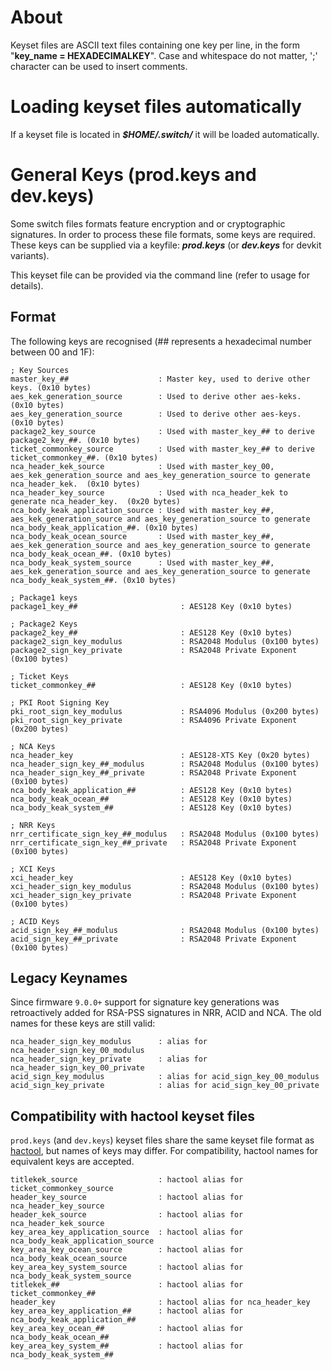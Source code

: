 
# About
Keyset files are ASCII text files containing one key per line, in the form "__key_name = HEXADECIMALKEY__". Case and whitespace do not matter, ';' character can be used to insert comments.

# Loading keyset files automatically
If a keyset file is located in ___$HOME/.switch/___ it will be loaded automatically.

# General Keys (prod.keys and dev.keys)
Some switch files formats feature encryption and or cryptographic signatures. In order to process these file formats, some keys are required. These keys can be supplied via a keyfile: ___prod.keys___ (or ___dev.keys___ for devkit variants).

This keyset file can be provided via the command line (refer to usage for details).



## Format
The following keys are recognised (## represents a hexadecimal number between 00 and 1F):

```
; Key Sources
master_key_##                    : Master key, used to derive other keys. (0x10 bytes)
aes_kek_generation_source        : Used to derive other aes-keks. (0x10 bytes)
aes_key_generation_source        : Used to derive other aes-keys. (0x10 bytes)
package2_key_source              : Used with master_key_## to derive package2_key_##. (0x10 bytes)
ticket_commonkey_source          : Used with master_key_## to derive ticket_commonkey_##. (0x10 bytes)
nca_header_kek_source            : Used with master_key_00, aes_kek_generation_source and aes_key_generation_source to generate nca_header_kek.  (0x10 bytes)
nca_header_key_source            : Used with nca_header_kek to generate nca_header_key.  (0x20 bytes)
nca_body_keak_application_source : Used with master_key_##, aes_kek_generation_source and aes_key_generation_source to generate nca_body_keak_application_##. (0x10 bytes)
nca_body_keak_ocean_source       : Used with master_key_##, aes_kek_generation_source and aes_key_generation_source to generate nca_body_keak_ocean_##. (0x10 bytes)
nca_body_keak_system_source      : Used with master_key_##, aes_kek_generation_source and aes_key_generation_source to generate nca_body_keak_system_##. (0x10 bytes)

; Package1 keys
package1_key_##                       : AES128 Key (0x10 bytes)

; Package2 Keys 
package2_key_##                       : AES128 Key (0x10 bytes)
package2_sign_key_modulus             : RSA2048 Modulus (0x100 bytes)
package2_sign_key_private             : RSA2048 Private Exponent (0x100 bytes)

; Ticket Keys
ticket_commonkey_##                   : AES128 Key (0x10 bytes)

; PKI Root Signing Key
pki_root_sign_key_modulus             : RSA4096 Modulus (0x200 bytes)
pki_root_sign_key_private             : RSA4096 Private Exponent (0x200 bytes)

; NCA Keys
nca_header_key                        : AES128-XTS Key (0x20 bytes)
nca_header_sign_key_##_modulus        : RSA2048 Modulus (0x100 bytes)
nca_header_sign_key_##_private        : RSA2048 Private Exponent (0x100 bytes)
nca_body_keak_application_##          : AES128 Key (0x10 bytes)
nca_body_keak_ocean_##                : AES128 Key (0x10 bytes)
nca_body_keak_system_##               : AES128 Key (0x10 bytes)

; NRR Keys
nrr_certificate_sign_key_##_modulus   : RSA2048 Modulus (0x100 bytes)
nrr_certificate_sign_key_##_private   : RSA2048 Private Exponent (0x100 bytes)

; XCI Keys
xci_header_key                        : AES128 Key (0x10 bytes)
xci_header_sign_key_modulus           : RSA2048 Modulus (0x100 bytes)
xci_header_sign_key_private           : RSA2048 Private Exponent (0x100 bytes)

; ACID Keys
acid_sign_key_##_modulus              : RSA2048 Modulus (0x100 bytes)
acid_sign_key_##_private              : RSA2048 Private Exponent (0x100 bytes)
```

## Legacy Keynames
Since firmware `9.0.0+` support for signature key generations was retroactively added for RSA-PSS signatures in NRR, ACID and NCA. The old names for these keys are still valid:
```
nca_header_sign_key_modulus      : alias for nca_header_sign_key_00_modulus
nca_header_sign_key_private      : alias for nca_header_sign_key_00_private
acid_sign_key_modulus            : alias for acid_sign_key_00_modulus
acid_sign_key_private            : alias for acid_sign_key_00_private
```

## Compatibility with hactool keyset files
`prod.keys` (and `dev.keys`) keyset files share the same keyset file format as [hactool](https://github.com/SciresM/hactool/blob/master/KEYS.md), but names of keys may differ. For compatibility, hactool names for equivalent keys are accepted.
```
titlekek_source                  : hactool alias for ticket_commonkey_source
header_key_source                : hactool alias for nca_header_key_source
header_kek_source                : hactool alias for nca_header_kek_source
key_area_key_application_source  : hactool alias for nca_body_keak_application_source
key_area_key_ocean_source        : hactool alias for nca_body_keak_ocean_source
key_area_key_system_source       : hactool alias for nca_body_keak_system_source 
titlekek_##                      : hactool alias for ticket_commonkey_##
header_key                       : hactool alias for nca_header_key
key_area_key_application_##      : hactool alias for nca_body_keak_application_##
key_area_key_ocean_##            : hactool alias for nca_body_keak_ocean_##
key_area_key_system_##           : hactool alias for nca_body_keak_system_##
```